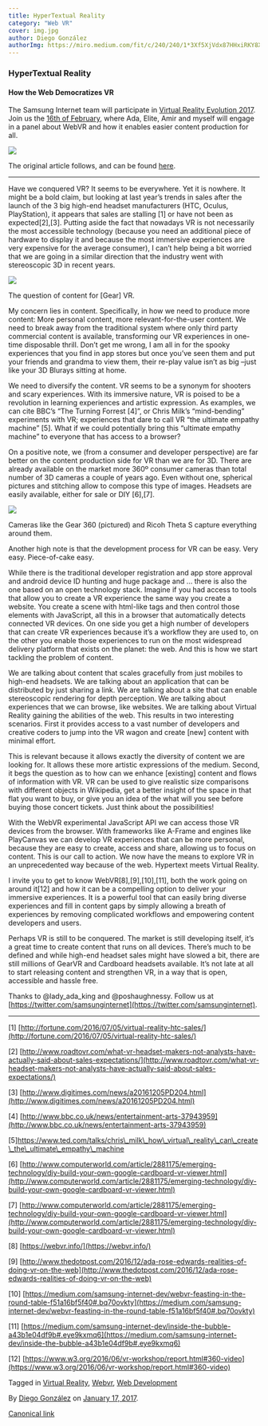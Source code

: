 ```yaml
---
title: HyperTextual Reality
category: "Web VR"
cover: img.jpg
author: Diego González
authorImg: https://miro.medium.com/fit/c/240/240/1*3Xf5XjVdx87HHxiRKY8X1Q.jpeg
---
```


### HyperTextual Reality

#### How the Web Democratizes VR

The Samsung Internet team will participate in [Virtual Reality Evolution 2017](http://www.virtualrealityevo.com/). Join us the [16th of February](http://www.virtualrealityevo.com/agenda), where Ada, Elite, Amir and myself will engage in a panel about WebVR and how it enables easier content production for all.

![](https://cdn-images-1.medium.com/max/800/1*xKKanTqn5Jxc0oNhZXEi7g.jpeg)

The original article follows, and can be found [here](http://www.virtualrealityevo.com/single-post/2017/01/11/Hypertextual-Reality-and-the-VR-Storm).

* * *

Have we conquered VR? It seems to be everywhere. Yet it is nowhere. It might be a bold claim, but looking at last year’s trends in sales after the launch of the 3 big high-end headset manufacturers (HTC, Oculus, PlayStation), it appears that sales are stalling \[1\] or have not been as expected\[2\],\[3\]. Putting aside the fact that nowadays VR is not necessarily the most accessible technology (because you need an additional piece of hardware to display it and because the most immersive experiences are very expensive for the average consumer), I can’t help being a bit worried that we are going in a similar direction that the industry went with stereoscopic 3D in recent years.

![](https://cdn-images-1.medium.com/max/800/1*8u_-5BgnxqogFLsDvxnN-A.jpeg)

The question of content for \[Gear\] VR.

My concern lies in content. Specifically, in how we need to produce more content: More personal content, more relevant-for-the-user content. We need to break away from the traditional system where only third party commercial content is available, transforming our VR experiences in one-time disposable thrill. Don’t get me wrong, I am all in for the spooky experiences that you find in app stores but once you’ve seen them and put your friends and grandma to view them, their re-play value isn’t as big –just like your 3D Blurays sitting at home.

We need to diversify the content. VR seems to be a synonym for shooters and scary experiences. With its immersive nature, VR is poised to be a revolution in learning experiences and artistic expression. As examples, we can cite BBC’s “The Turning Forrest \[4\]”, or Chris Milk’s “mind-bending” experiments with VR; experiences that dare to call VR “the ultimate empathy machine” \[5\]. What if we could potentially bring this “ultimate empathy machine” to everyone that has access to a browser?

On a positive note, we (from a consumer and developer perspective) are far better on the content production side for VR than we are for 3D. There are already available on the market more 360º consumer cameras than total number of 3D cameras a couple of years ago. Even without one, spherical pictures and stitching allow to compose this type of images. Headsets are easily available, either for sale or DIY \[6\],\[7\].

![](https://cdn-images-1.medium.com/max/800/1*M-mwwtclaSAaDRjXdfJBnA.jpeg)

Cameras like the Gear 360 (pictured) and Ricoh Theta S capture everything around them.

Another high note is that the development process for VR can be easy. Very easy. Piece-of-cake easy.

While there is the traditional developer registration and app store approval and android device ID hunting and huge package and … there is also the one based on an open technology stack. Imagine if you had access to tools that allow you to create a VR experience the same way you create a website. You create a scene with html-like tags and then control those elements with JavaScript, all this in a browser that automatically detects connected VR devices. On one side you get a high number of developers that can create VR experiences because it’s a workflow they are used to, on the other you enable those experiences to run on the most widespread delivery platform that exists on the planet: the web. And this is how we start tackling the problem of content.

We are talking about content that scales gracefully from just mobiles to high-end headsets. We are talking about an application that can be distributed by just sharing a link. We are talking about a site that can enable stereoscopic rendering for depth perception. We are talking about experiences that we can browse, like websites. We are talking about Virtual Reality gaining the abilities of the web. This results in two interesting scenarios. First it provides access to a vast number of developers and creative coders to jump into the VR wagon and create \[new\] content with minimal effort.

This is relevant because it allows exactly the diversity of content we are looking for. It allows these more artistic expressions of the medium. Second, it begs the question as to how can we enhance \[existing\] content and flows of information with VR. VR can be used to give realistic size comparisons with different objects in Wikipedia, get a better insight of the space in that flat you want to buy, or give you an idea of the what will you see before buying those concert tickets. Just think about the possibilities!

With the WebVR experimental JavaScript API we can access those VR devices from the browser. With frameworks like A-Frame and engines like PlayCanvas we can develop VR experiences that can be more personal, because they are easy to create, access and share, allowing us to focus on content. This is our call to action. We now have the means to explore VR in an unprecedented way because of the web. Hypertext meets Virtual Reality.

I invite you to get to know WebVR\[8\],\[9\],\[10\],\[11\], both the work going on around it\[12\] and how it can be a compelling option to deliver your immersive experiences. It is a powerful tool that can easily bring diverse experiences and fill in content gaps by simply allowing a breath of experiences by removing complicated workflows and empowering content developers and users.

Perhaps VR is still to be conquered. The market is still developing itself, it’s a great time to create content that runs on all devices. There’s much to be defined and while high-end headset sales might have slowed a bit, there are still millions of GearVR and Cardboard headsets available. It’s not late at all to start releasing content and strengthen VR, in a way that is open, accessible and hassle free.

Thanks to @lady\_ada\_king and @poshaughnessy. Follow us at [https://twitter.com/samsunginternet](https://twitter.com/samsunginternet).

* * *

\[1\] [http://fortune.com/2016/07/05/virtual-reality-htc-sales/](http://fortune.com/2016/07/05/virtual-reality-htc-sales/)

\[2\] [http://www.roadtovr.com/what-vr-headset-makers-not-analysts-have-actually-said-about-sales-expectations/](http://www.roadtovr.com/what-vr-headset-makers-not-analysts-have-actually-said-about-sales-expectations/)

\[3\] [http://www.digitimes.com/news/a20161205PD204.html](http://www.digitimes.com/news/a20161205PD204.html)

\[4\] [http://www.bbc.co.uk/news/entertainment-arts-37943959](http://www.bbc.co.uk/news/entertainment-arts-37943959)

\[5\]https://www.ted.com/talks/chris\_milk\_how\_virtual\_reality\_can\_create\_the\_ultimate\_empathy\_machine

\[6\] [http://www.computerworld.com/article/2881175/emerging-technology/diy-build-your-own-google-cardboard-vr-viewer.html](http://www.computerworld.com/article/2881175/emerging-technology/diy-build-your-own-google-cardboard-vr-viewer.html)

\[7\] [http://www.computerworld.com/article/2881175/emerging-technology/diy-build-your-own-google-cardboard-vr-viewer.html](http://www.computerworld.com/article/2881175/emerging-technology/diy-build-your-own-google-cardboard-vr-viewer.html)

\[8\] [https://webvr.info/](https://webvr.info/)

\[9\] [http://www.thedotpost.com/2016/12/ada-rose-edwards-realities-of-doing-vr-on-the-web](http://www.thedotpost.com/2016/12/ada-rose-edwards-realities-of-doing-vr-on-the-web)

\[10\] [https://medium.com/samsung-internet-dev/webvr-feasting-in-the-round-table-f51a16bf5f40#.bq70ovkty](https://medium.com/samsung-internet-dev/webvr-feasting-in-the-round-table-f51a16bf5f40#.bq70ovkty)

\[11\] [https://medium.com/samsung-internet-dev/inside-the-bubble-a43b1e04df9b#.eye9kxmq6](https://medium.com/samsung-internet-dev/inside-the-bubble-a43b1e04df9b#.eye9kxmq6)

\[12\] [https://www.w3.org/2016/06/vr-workshop/report.html#360-video](https://www.w3.org/2016/06/vr-workshop/report.html#360-video)

Tagged in [Virtual Reality](https://medium.com/tag/virtual-reality), [Webvr](https://medium.com/tag/webvr), [Web Development](https://medium.com/tag/web-development)

By [Diego González](https://medium.com/@diekus) on [January 17, 2017](https://medium.com/p/3c375480e0d8).

[Canonical link](https://medium.com/@diekus/hypertextual-reality-3c375480e0d8)
